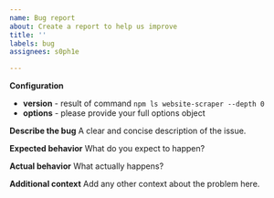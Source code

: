 ```yaml
---
name: Bug report
about: Create a report to help us improve
title: ''
labels: bug
assignees: s0ph1e

---
```


**Configuration**
* **version** - result of command `npm ls website-scraper --depth 0`
* **options** - please provide your full options object

**Describe the bug**
A clear and concise description of the issue.

**Expected behavior**
What do you expect to happen?

**Actual behavior**
What actually happens?

**Additional context**
Add any other context about the problem here.
